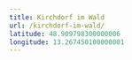 ```yaml
---
title: Kirchdorf im Wald
url: /kirchdorf-im-wald/
latitude: 48.909798300000006
longitude: 13.267450100000001
---
```

